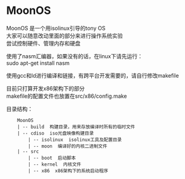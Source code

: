 # MoonOS

MoonOS 是一个用isolinux引导的tony OS  
大家可以随意改动里面的部分来进行操作系统实验  
尝试控制硬件、管理内存和硬盘  

使用了nasm汇编器，如果没有的话，在linux下请先运行：  
	sudo apt-get install nasm

使用gcc和ld进行编译和链接，有跨平台开发需要的，请自行修改makefile  

目前只打算开发x86架构下的部分  
makefile的配置文件也放置在src/x86/config.make  

目录结构：
```
	MoonOS  
	| -- build  构建目录，用来存放编译时所有的临时文件  
	| -- cdiso  iso光盘映像构建目录  
		| -- isolinux  isolinux工具及配置目录  
		| -- moon  编译好的内核二进制文件  
	| -- src  
		| -- boot  启动脚本  
		| -- kernel  内核文件  
		| -- x86  x86架构下的系统启动程序  
```


